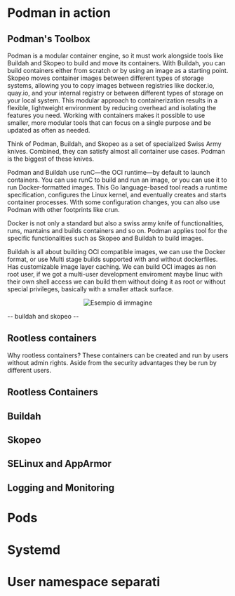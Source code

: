 # Podman in action

##  Podman's Toolbox

Podman is a modular container engine, so it must work alongside tools like Buildah and Skopeo to build and move its containers. With Buildah, you can build containers either from scratch or by using an image as a starting point. Skopeo moves container images between different types of storage systems, allowing you to copy images between registries like docker.io, quay.io, and your internal registry or between different types of storage on your local system. This modular approach to containerization results in a flexible, lightweight environment by reducing overhead and isolating the features you need. Working with containers makes it possible to use smaller, more modular tools that can focus on a single purpose and be updated as often as needed.

Think of Podman, Buildah, and Skopeo as a set of specialized Swiss Army knives. Combined, they can satisfy almost all container use cases. Podman is the biggest of these knives.

Podman and Buildah use runC―the OCI runtime―by default to launch containers. You can use runC to build and run an image, or you can use it to run Docker-formatted images. This Go language-based tool reads a runtime specification, configures the Linux kernel, and eventually creates and starts container processes. With some configuration changes, you can also use Podman with other footprints like crun.

Docker is not only a standard but also a  swiss army knife of functionalities, runs, mantains and builds containers and so on. Podman applies tool for the specific functionalities such as Skopeo and Buildah to build images. 

Buildah is all about building OCI compatible images, we can use the Docker format, or use Multi stage builds supported with and without dockerfiles. Has customizable image layer caching. We can build OCI images as non root user, if we got a multi-user development enviroment maybe linuc with their own shell access we can build them without doing it as root or without special privileges, basically with a smaller attack surface.


<p align="center">
  <img src="images/docker-vs-podman.png" alt="Esempio di immagine" />
</p>


-- buildah and skopeo -- 



## Rootless containers
Why rootless containers? These containers can be created and run by users without admin rights.
Aside from the security advantages they be run by different users.


## Rootless Containers




## Buildah




## Skopeo



## SELinux and AppArmor




## Logging and Monitoring


# Pods

# Systemd


# User namespace separati
